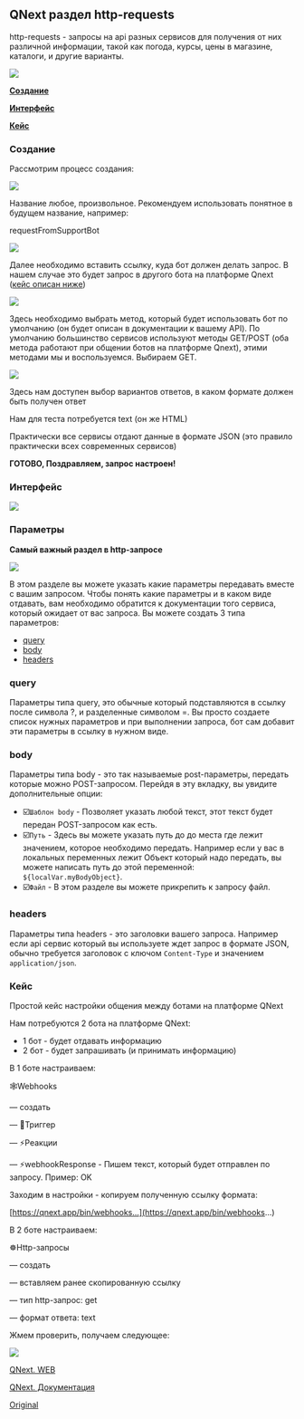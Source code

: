 ## QNext раздел http-requests

http-requests - запросы на api разных сервисов для получения от них различной информации, такой как погода, курсы, цены в магазине, каталоги, и другие варианты.

![](./1.png)

[**Создание**](#создание)

[**Интерфейс**](#интерфейс)

[**Кейс**](#кейс)
### Создание

Рассмотрим процесс создания:

![](./2.png)

Название любое, произвольное. Рекомендуем использовать понятное в будущем название, например: 

requestFromSupportBot

![](./3.png)

Далее необходимо вставить ссылку, куда бот должен делать запрос. В нашем случае это будет запрос в другого бота на платформе Qnext ([кейс описан ниже](#инструкция))

![](./4.png)

Здесь необходимо выбрать метод, который будет использовать бот по умолчанию (он будет описан в документации к вашему API). По умолчанию большинство сервисов используют методы GET/POST (оба метода работают при общении ботов на платформе Qnext), этими методами мы и воспользуемся. Выбираем GET.

![](./5.png)

Здесь нам доступен выбор вариантов ответов, в каком формате должен быть получен ответ

Нам для теста потребуется text (он же HTML)

Практически все сервисы отдают данные в формате JSON (это правило практически всех современных сервисов)

**ГОТОВО, Поздравляем, запрос настроен!**
### 
### Интерфейс

![](./6.png)


### Параметры

**Самый важный раздел в http-запросе**

![](./7.png)

В этом разделе вы можете указать какие параметры передавать вместе с вашим запросом. Чтобы понять какие параметры и в каком виде отдавать, вам необходимо обратится к документации того сервиса, который ожидает от вас запроса. Вы можете создать 3 типа параметров:
* [query](#query)
* [body](#body)
* [headers](#headers)
### query

Параметры типа query, это обычные который подставляются в ссылку после символа ?, и разделенные символом =. Вы просто создаете список нужных параметров и при выполнении запроса, бот сам добавит эти параметры в ссылку в нужном виде.
### body

Параметры типа body - это так называемые post-параметры, передать которые можно POST-запросом. Перейдя в эту вкладку, вы увидите дополнительные опции:
* ☑️`Шаблон body` - Позволяет указать любой текст, этот текст будет передан POST-запросом как есть.
* ☑️`Путь` - Здесь вы можете указать путь до до места где лежит значением, которое необходимо передать. Например если у вас в локальных переменных лежит Объект который надо передать, вы можете написать путь до этой переменной: `${localVar.myBodyObject}`.
* ☑️`Файл` - В этом разделе вы можете прикрепить к запросу файл.
### headers

Параметры типа headers - это заголовки вашего запроса. Например если api сервис который вы используете ждет запрос в формате JSON, обычно требуется заголовок с ключом `Content-Type` и значением `application/json`. 


### Кейс

Простой кейс настройки общения между ботами на платформе QNext

Нам потребуются 2 бота на платформе QNext:
 * 1 бот - будет отдавать информацию
 * 2 бот - будет запрашивать (и принимать информацию)

В 1 боте настраиваем:

🕸Webhooks 

— создать 

— 🔗Триггер 

— ⚡️Реакции 

— ⚡️webhookResponse - Пишем текст, который будет отправлен по запросу. Пример: OK

Заходим в настройки - копируем полученную ссылку формата:

[https://qnext.app/bin/webhooks...](https://qnext.app/bin/webhooks...)



В 2 боте настраиваем:

☸️Http-запросы 

— создать 

— вставляем ранее скопированную ссылку 

— тип http-запрос: get 

— формат ответа: text



Жмем проверить, получаем следующее:

![](./8.png)



[QNext. WEB](/docs-test/ph/admin/web-about)

[QNext. Документация](/docs-test/ph)
  
[Original](https://telegra.ph/QNext-admin-http-requests-09-11)